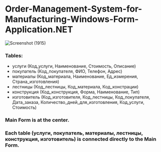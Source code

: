 # Order-Management-System-for-Manufacturing-Windows-Form-Application.NET

![Screenshot (1915)](https://github.com/user-attachments/assets/638a2211-1444-4ab4-bff1-b3e00ef8c9e7)

### Tables:
- услуги (Код_услуги, Наименование, Стоимость, Описание)
- покупатель (Код_покупателя, ФИО, Телефон, Адрес)
- материалы (Код_материала, Наименование, Ед_измерения, Страна_изготовления)
- лестницы (Код_лестницы, Код_материала, Код_констрации)
- конструкция (Код_конструкция, Форма, Наименование, Тип)
- изготовитель (Код_изготовителя, Код_лестницы, Код_покупателя, Дата_заказа, Количество_дней_для_изготовления, Код_услуги, Стоимость)

### Main Form is at the center.
### Each table (услуги, покупатель, материалы, лестницы, конструкция, изготовитель) is connected directly to the Main Form.

